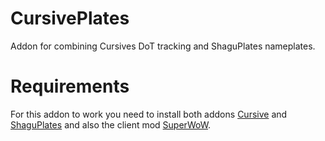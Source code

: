 # CursivePlates
Addon for combining Cursives DoT tracking and ShaguPlates nameplates.

# Requirements
For this addon to work you need to install both addons [Cursive](https://github.com/pepopo978/Cursive) and [ShaguPlates](https://github.com/shagu/ShaguPlates) and also the client mod [SuperWoW](https://github.com/balakethelock/SuperWoW).